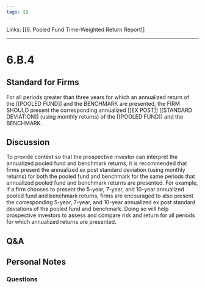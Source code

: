 ```yaml
---
tags: []
---
```

Links: [[6. Pooled Fund Time-Weighted Return Report]]
___
# 6.B.4
## Standard for Firms
For all periods greater than three years for which an annualized return of the [[POOLED FUND]] and the BENCHMARK are presented, the FIRM SHOULD present the corresponding annualized [[EX POST]] [[STANDARD DEVIATION]] (using monthly returns) of the [[POOLED FUND]] and the BENCHMARK.
## Discussion
To provide context so that the prospective investor can interpret the annualized pooled fund and benchmark returns, it is recommended that firms present the annualized ex post standard deviation (using monthly returns) for both the pooled fund and benchmark for the same periods that annualized pooled fund and benchmark returns are presented. For example, if a firm chooses to present the 5-year, 7-year, and 10-year annualized pooled fund and benchmark returns, firms are encouraged to also present the corresponding 5-year, 7-year, and 10-year annualized ex post standard deviations of the pooled fund and benchmark. Doing so will help prospective investors to assess and compare risk and return for all periods for which annualized returns are presented.
## Q&A

## Personal Notes

### Questions
